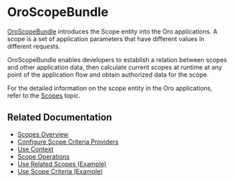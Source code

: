 <a id="bundle-docs-platform-scope-bundle"></a>

# OroScopeBundle

<a href="https://github.com/oroinc/platform/tree/5.1/src/Oro/Bundle/ScopeBundle" target="_blank">OroScopeBundle</a> introduces the Scope entity into the Oro applications. A scope is a set of application parameters that have different values in different requests.

OroScopeBundle enables developers to establish a relation between scopes and other application data, then calculate current scopes at runtime at any point of the application flow and obtain authorized data for the scope.

For the detailed information on the scope entity in the Oro applications, refer to the [Scopes](../../../backend/scopes/index.md#dev-scopes) topic.

<!-- comment: For working example of using scopes in Oro application, please check out the VisibilityBundle and AccountBundle code. -->

## Related Documentation

* [Scopes Overview](../../../backend/scopes/index.md#scopes-overview)
* [Configure Scope Criteria Providers](../../../backend/scopes/index.md#scope-criteria-providers-configuration)
* [Use Context](../../../backend/scopes/index.md#scopes-use-context)
* [Scope Operations](../../../backend/scopes/index.md#scopes-scope-operations)
* [Use Related Scopes (Example)](../../../backend/scopes/index.md#scopes-use-related-scopes)
* [Use Scope Criteria (Example)](../../../backend/scopes/index.md#scopes-use-scope-criteria)

<!-- Frontend -->
